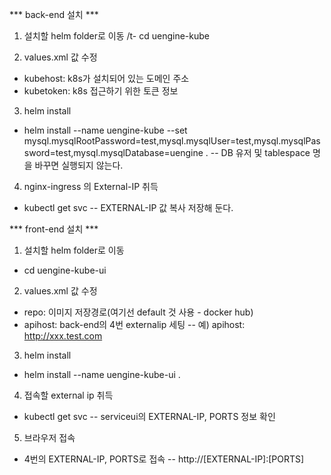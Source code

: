 *** back-end 설치 ***

1. 설치할 helm folder로 이동
 /t- cd uengine-kube

2. values.xml 값 수정
 - kubehost: k8s가 설치되어 있는 도메인 주소
 - kubetoken: k8s 접근하기 위한 토큰 정보

3. helm install
 - helm install --name uengine-kube  --set mysql.mysqlRootPassword=test,mysql.mysqlUser=test,mysql.mysqlPassword=test,mysql.mysqlDatabase=uengine .
  -- DB 유저 및 tablespace 명을 바꾸면 실행되지 않는다.

4. nginx-ingress 의 External-IP 취득
 - kubectl get svc 
  -- EXTERNAL-IP 값 복사 저장해 둔다.



*** front-end 설치 ***
1. 설치할 helm folder로 이동
 - cd uengine-kube-ui

2. values.xml 값 수정
 - repo: 이미지 저장경로(여기선 default 것 사용 - docker hub)
 - apihost: back-end의 4번 externalip 세팅
  -- 예) apihost: http://xxx.test.com

3. helm install
 - helm install --name uengine-kube-ui .

4. 접속할 external ip 취득
 - kubectl get svc 
  -- serviceui의  EXTERNAL-IP, PORTS 정보 확인

5. 브라우저 접속
 - 4번의 EXTERNAL-IP, PORTS로 접속
  -- http://[EXTERNAL-IP]:[PORTS]

